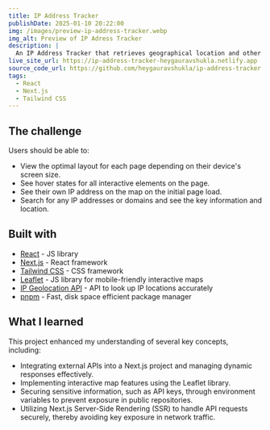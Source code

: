 ```yaml
---
title: IP Address Tracker
publishDate: 2025-01-10 20:22:00
img: /images/preview-ip-address-tracker.webp
img_alt: Preview of IP Adress Tracker
description: |
  An IP Address Tracker that retrieves geographical location and other details (such as ISP, city, and country) for any IP address, displaying the results on an interactive map.
live_site_url: https://ip-address-tracker-heygauravshukla.netlify.app
source_code_url: https://github.com/heygauravshukla/ip-address-tracker
tags:
  - React
  - Next.js
  - Tailwind CSS
---
```


## The challenge

Users should be able to:

- View the optimal layout for each page depending on their device's screen size.
- See hover states for all interactive elements on the page.
- See their own IP address on the map on the initial page load.
- Search for any IP addresses or domains and see the key information and location.

## Built with

- [React](https://reactjs.org/) - JS library
- [Next.js](https://nextjs.org/) - React framework
- [Tailwind CSS](https://tailwindcss.com/) - CSS framework
- [Leaflet](https://leafletjs.com/) - JS library for mobile-friendly interactive maps
- [IP Geolocation API](https://geo.ipify.org/) - API to look up IP locations accurately
- [pnpm](https://pnpm.io/) - Fast, disk space efficient package manager

## What I learned

This project enhanced my understanding of several key concepts, including:

- Integrating external APIs into a Next.js project and managing dynamic responses effectively.
- Implementing interactive map features using the Leaflet library.
- Securing sensitive information, such as API keys, through environment variables to prevent exposure in public repositories.
- Utilizing Next.js Server-Side Rendering (SSR) to handle API requests securely, thereby avoiding key exposure in network traffic.

